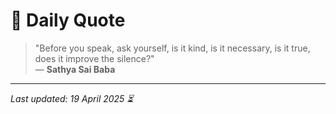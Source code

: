 # 📜 Daily Quote

> "Before you speak, ask yourself, is it kind, is it necessary, is it true, does it improve the silence?"  
> — **Sathya Sai Baba**

---

_Last updated: 19 April 2025 ⏳_
